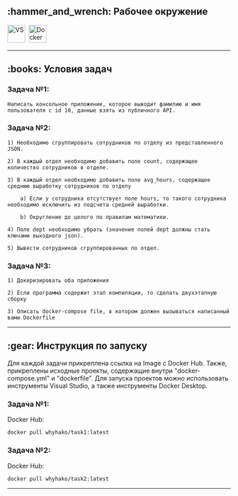 <h2>
	:hammer_and_wrench: Рабочее окружение
</h2>
	<div>
	<img src="https://visualstudio.microsoft.com/wp-content/uploads/2021/10/Product-Icon.svg" title="VS" alt="VS" width="40" height="40"/>&nbsp;
	<img src="https://cdn-icons-png.flaticon.com/512/5969/5969059.png" title="Docker" alt="Docker" width="40" height="40"/>&nbsp;
	</div>
	
---

<h2>
	:books: Условия задач
</h2>

### Задача №1:

	Написать консольное приложение, которое выводит фамилию и имя пользователя с id 10, данные взять из публичного API.

### Задача №2:

	1) Необходимо сгруппировать сотрудников по отделу из представленного JSON. 
	
	2) В каждый отдел необходимо добавить поле count, содержащее количество сотрудников в отделе.
	
	3) В каждый отдел необходимо добавить поле avg_hours, содержащее среднюю выработку сотрудников по отделу
	
		a) Если у сотрудника отсутствует поле hours, то такого сотрудника необходимо исключить из подсчета средней выработки.
		
		b) Округление до целого по правилам математики.
		
	4) Поле dept необходимо убрать (значение полей dept должны стать ключами выходного json).
	
	5) Вывести сотрудников сгруппированных по отдел.
	
### Задача №3:

	1) Докеризировать оба приложения
	
	2) Если программа содержит этап компиляции, то сделать двухэтапную сборку
	
	3) Описать docker-compose file, в котором должен вызываться написанный вами Dockerfile

---

<h2>
	:gear: Инструкция по запуску
</h2>

Для каждой задачи прикреплена ссылка на Image с Docker Hub. Также, прикреплены исходные проекты, содержащие внутри "docker-compose.yml" и "dockerfile".
Для запуска проектов можно использовать инструменты Visual Studio, а также инструменты Docker Desktop.

### Задача №1:
	
Docker Hub: 

`docker pull whyhako/task1:latest`

### Задача №2:
	
Docker Hub: 
	
`docker pull whyhako/task2:latest`

---